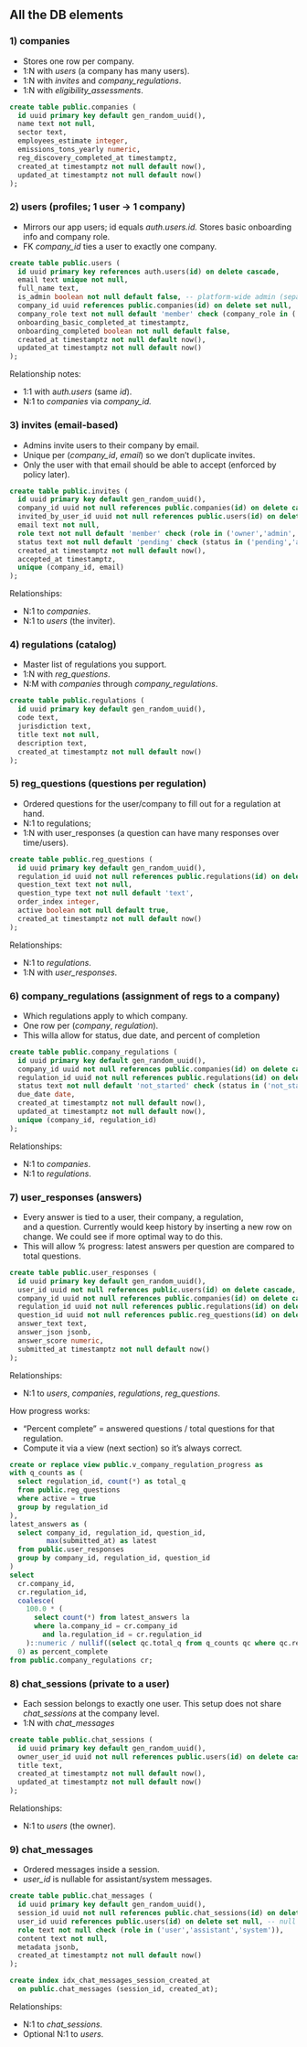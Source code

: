 ## All the DB elements

### **1) companies**

- Stores one row per company.
- 1:N with *users* (a company has many users).
- 1:N with *invites* and *company_regulations*.
- 1:N with _eligibility_assessments_.

```sql
create table public.companies (
  id uuid primary key default gen_random_uuid(),
  name text not null,
  sector text,
  employees_estimate integer,
  emissions_tons_yearly numeric,
  reg_discovery_completed_at timestamptz,
  created_at timestamptz not null default now(),
  updated_at timestamptz not null default now()
);
```

### **2) users (profiles; 1 user → 1 company)**

- Mirrors our app users; id equals *auth.users.id.* Stores basic onboarding info and company role.
- FK *company_id* ties a user to exactly one company.

```sql
create table public.users (
  id uuid primary key references auth.users(id) on delete cascade,
  email text unique not null,
  full_name text,
  is_admin boolean not null default false, -- platform-wide admin (separate from company role)
  company_id uuid references public.companies(id) on delete set null,
  company_role text not null default 'member' check (company_role in ('owner','admin','member')),
  onboarding_basic_completed_at timestamptz,
  onboarding_completed boolean not null default false,
  created_at timestamptz not null default now(),
  updated_at timestamptz not null default now()
);
```

Relationship notes:

- 1:1 with a*uth.users* (same *id*).
- N:1 to *companies* via *company_id.*

### **3) invites (email-based)**

- Admins invite users to their company by email.
- Unique per (_company_id_, _email_) so we don’t duplicate invites.
- Only the user with that email should be able to accept (enforced by policy later).

```sql
create table public.invites (
  id uuid primary key default gen_random_uuid(),
  company_id uuid not null references public.companies(id) on delete cascade,
  invited_by_user_id uuid not null references public.users(id) on delete set null,
  email text not null,
  role text not null default 'member' check (role in ('owner','admin','member')),
  status text not null default 'pending' check (status in ('pending','accepted','revoked','expired')),
  created_at timestamptz not null default now(),
  accepted_at timestamptz,
  unique (company_id, email)
);
```

Relationships:

- N:1 to *companies*.
- N:1 to *users* (the inviter).

### **4) regulations (catalog)**

- Master list of regulations you support.
- 1:N with *reg_questions*.
- N:M with *companies* through *company_regulations*.

```sql
create table public.regulations (
  id uuid primary key default gen_random_uuid(),
  code text,
  jurisdiction text,
  title text not null,
  description text,
  created_at timestamptz not null default now()
);
```

### **5) reg_questions (questions per regulation)**

- Ordered questions for the user/company to fill out for a regulation at hand.
- N:1 to regulations;
- 1:N with user_responses (a question can have many responses over time/users).

```sql
create table public.reg_questions (
  id uuid primary key default gen_random_uuid(),
  regulation_id uuid not null references public.regulations(id) on delete cascade,
  question_text text not null,
  question_type text not null default 'text',
  order_index integer,
  active boolean not null default true,
  created_at timestamptz not null default now()
);
```

Relationships:

- N:1 to *regulations*.
- 1:N with *user_responses*.

### **6) company_regulations (assignment of regs to a company)**

- Which regulations apply to which company.
- One row per (_company_, _regulation_).
- This willa allow for status, due date, and percent of completion

```sql
create table public.company_regulations (
  id uuid primary key default gen_random_uuid(),
  company_id uuid not null references public.companies(id) on delete cascade,
  regulation_id uuid not null references public.regulations(id) on delete cascade,
  status text not null default 'not_started' check (status in ('not_started','in_progress','completed')),
  due_date date,
  created_at timestamptz not null default now(),
  updated_at timestamptz not null default now(),
  unique (company_id, regulation_id)
);
```

Relationships:

- N:1 to *companies*.
- N:1 to *regulations*.

### **7) user_responses (answers)**

- Every answer is tied to a user, their company, a regulation, and a question. Currently would keep history by inserting a new row on change. We could see if more optimal way to do this.
- This will allow % progress: latest answers per question are compared to total questions.

```sql
create table public.user_responses (
  id uuid primary key default gen_random_uuid(),
  user_id uuid not null references public.users(id) on delete cascade,
  company_id uuid not null references public.companies(id) on delete cascade,
  regulation_id uuid not null references public.regulations(id) on delete cascade,
  question_id uuid not null references public.reg_questions(id) on delete cascade,
  answer_text text,
  answer_json jsonb,
  answer_score numeric,
  submitted_at timestamptz not null default now()
);
```

Relationships:

- N:1 to *users*, *companies*, *regulations*, *reg_questions*.

How progress works:

- “Percent complete” = answered questions / total questions for that regulation.
- Compute it via a view (next section) so it’s always correct.

```sql
create or replace view public.v_company_regulation_progress as
with q_counts as (
  select regulation_id, count(*) as total_q
  from public.reg_questions
  where active = true
  group by regulation_id
),
latest_answers as (
  select company_id, regulation_id, question_id,
         max(submitted_at) as latest
  from public.user_responses
  group by company_id, regulation_id, question_id
)
select
  cr.company_id,
  cr.regulation_id,
  coalesce(
    100.0 * (
      select count(*) from latest_answers la
      where la.company_id = cr.company_id
        and la.regulation_id = cr.regulation_id
    )::numeric / nullif((select qc.total_q from q_counts qc where qc.regulation_id = cr.regulation_id),0),
  0) as percent_complete
from public.company_regulations cr;
```

### **8) chat_sessions (private to a user)**

- Each session belongs to exactly one user. This setup does not share _chat_sessions_ at the company level.
- 1:N with *chat_messages*

```sql
create table public.chat_sessions (
  id uuid primary key default gen_random_uuid(),
  owner_user_id uuid not null references public.users(id) on delete cascade,
  title text,
  created_at timestamptz not null default now(),
  updated_at timestamptz not null default now()
);
```

Relationships:

- N:1 to *users* (the owner).

### **9) chat_messages**

- Ordered messages inside a session.
- *user_id* is nullable for assistant/system messages.

```sql
create table public.chat_messages (
  id uuid primary key default gen_random_uuid(),
  session_id uuid not null references public.chat_sessions(id) on delete cascade,
  user_id uuid references public.users(id) on delete set null, -- null for assistant
  role text not null check (role in ('user','assistant','system')),
  content text not null,
  metadata jsonb,
  created_at timestamptz not null default now()
);

create index idx_chat_messages_session_created_at
  on public.chat_messages (session_id, created_at);
```

Relationships:

- N:1 to *chat_sessions*.
- Optional N:1 to *users*.
